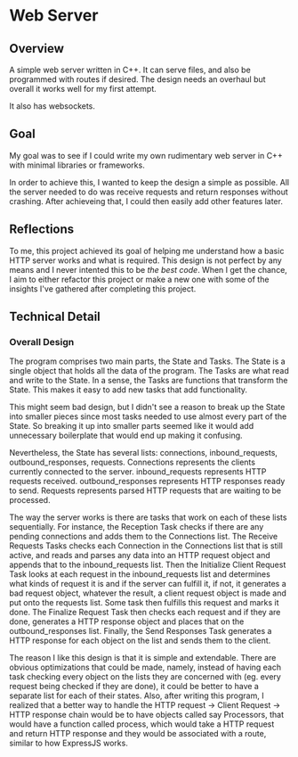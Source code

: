 # Web Server

## Overview

A simple web server written in C++. It can serve files, and also be programmed with routes if desired. The design needs an overhaul but overall it works well for my first attempt.

It also has websockets.

## Goal

My goal was to see if I could write my own rudimentary web server in C++ with minimal libraries or frameworks. 

In order to achieve this, I wanted to keep the design a simple as possible. All the server needed to do was receive requests and return responses without crashing. After achieveing that, I could then easily add other features later.

## Reflections

To me, this project achieved its goal of helping me understand how a basic HTTP server works and what is required. 
This design is not perfect by any means and I never intented this to be *the best code*. 
When I get the chance, I aim to either refactor this project or make a new one with some of the insights I've gathered after completing this project.

## Technical Detail

### Overall Design

The program comprises two main parts, the State and Tasks.
The State is a single object that holds all the data of the program. The Tasks are what read and write to the State.
In a sense, the Tasks are functions that transform the State. This makes it easy to add new tasks that add functionality.

This might seem bad design, but I didn't see a reason to break up the State into smaller pieces since most tasks needed to use almost every part of the State. So breaking it up into smaller parts seemed like it would add unnecessary boilerplate that would end up making it confusing.

Nevertheless, the State has several lists: connections, inbound_requests, outbound_responses, requests. Connections represents the clients currently connected to the server. inbound_requests represents HTTP requests received. outbound_responses represents HTTP responses ready to send. Requests represents parsed HTTP requests that are waiting to be processed.

The way the server works is there are tasks that work on each of these lists sequentially. For instance, the Reception Task checks if there are any pending connections and adds them to the Connections list. The Receive Requests Tasks checks each Connection in the Connections list that is still active, and reads and parses any data into an HTTP request object and appends that to the inbound_requests list. Then the Initialize Client Request Task looks at each request in the inbound_requests list and determines what kinds of request it is and if the server can fulfill it, if not, it generates a bad request object, whatever the result, a client request object is made and put onto the requests list. Some task then fulfills this request and marks it done. The Finalize Request Task then checks each request and if they are done, generates a HTTP response object and places that on the outbound_responses list. Finally, the Send Responses Task generates a HTTP response for each object on the list and sends them to the client.

The reason I like this design is that it is simple and extendable. There are obvious optimizations that could be made, namely, instead of having each task checking every object on the lists they are concerned with (eg. every request being checked if they are done), it could be better to have a separate list for each of their states. Also, after writing this program, I realized that a better way to handle the HTTP request -> Client Request -> HTTP response chain would be to have objects called say Processors, that would have a function called process, which would take a HTTP request and return HTTP response and they would be associated with a route, similar to how ExpressJS works. 
